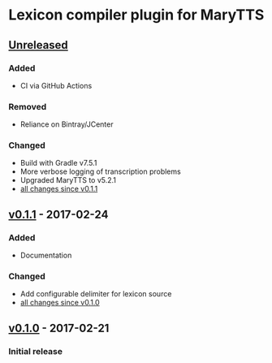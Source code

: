 Lexicon compiler plugin for MaryTTS
===================================

[Unreleased]
------------

### Added

- CI via GitHub Actions

### Removed

- Reliance on Bintray/JCenter

### Changed

- Build with Gradle v7.5.1
- More verbose logging of transcription problems
- Upgraded MaryTTS to v5.2.1
- [all changes since v0.1.1]

[v0.1.1] - 2017-02-24
---------------------

### Added

- Documentation

### Changed

- Add configurable delimiter for lexicon source
- [all changes since v0.1.0]

[v0.1.0] - 2017-02-21
---------------------

### Initial release

[Unreleased]: https://github.com/marytts/gradle-marytts-lexicon-compiler-plugin/tree/master
[all changes since v0.1.1]: https://github.com/marytts/gradle-marytts-lexicon-compiler-plugin/compare/v0.1.1...HEAD
[v0.1.1]: https://github.com/marytts/gradle-marytts-lexicon-compiler-plugin/releases/tag/v0.1.1
[all changes since v0.1.0]: https://github.com/marytts/gradle-marytts-lexicon-compiler-plugin/compare/v0.1.0...v0.1.1
[v0.1.0]: https://github.com/marytts/gradle-marytts-lexicon-compiler-plugin/releases/tag/v0.1.0
